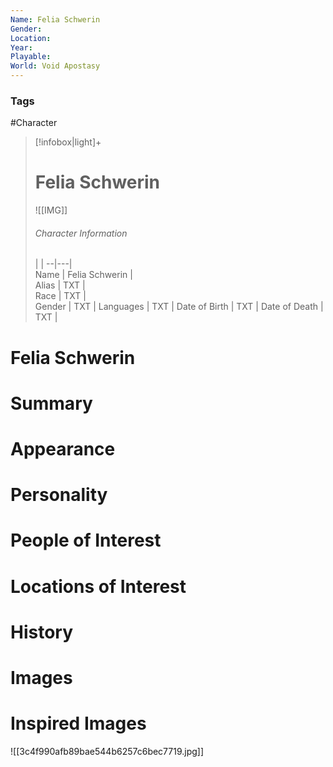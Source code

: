 ```yaml
---
Name: Felia Schwerin  
Gender: 
Location: 
Year: 
Playable:
World: Void Apostasy
---
```


### Tags
#Character 

> [!infobox|light]+  
> # Felia Schwerin  
> ![[IMG]]  
> ###### Character Information
>  |   |
> --|---|  
> Name | Felia Schwerin |  
> Alias | TXT |  
> Race | TXT |  
> Gender | TXT |
> Languages | TXT |
> Date of Birth | TXT |
> Date of Death | TXT |

# Felia Schwerin

# Summary

# Appearance

# Personality

# People of Interest

# Locations of Interest

# History

# Images

# Inspired Images

![[3c4f990afb89bae544b6257c6bec7719.jpg]]
